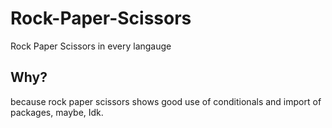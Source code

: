 # Rock-Paper-Scissors
Rock Paper Scissors in every langauge
## Why?
because rock paper scissors shows good use of conditionals and import of packages, maybe, Idk.
